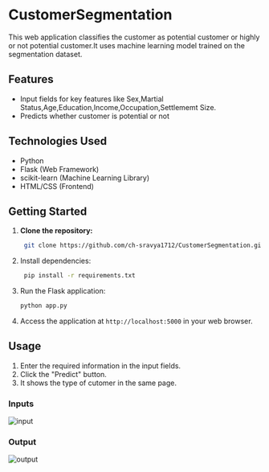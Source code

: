 # CustomerSegmentation
This web application classifies the customer as potential customer or highly or not potential customer.It uses machine learning model trained on the segmentation dataset.
## Features

- Input fields for key features like Sex,Martial Status,Age,Education,Income,Occupation,Settlememt Size.
- Predicts whether customer is potential or not


## Technologies Used

- Python
- Flask (Web Framework)
- scikit-learn (Machine Learning Library)
- HTML/CSS (Frontend)

## Getting Started

1. **Clone the repository:**
   ```bash
    git clone https://github.com/ch-sravya1712/CustomerSegmentation.git
    ```
2. Install dependencies:
   ```bash
    pip install -r requirements.txt
    ```
3. Run the Flask application:

    ```bash
    python app.py
    ```
4. Access the application at `http://localhost:5000` in your web browser.

## Usage

1. Enter the required information in the input fields.
2. Click the "Predict" button.
3. It shows the type of cutomer in the same page.
   
### Inputs
![input](https://github.com/ch-sravya1712/CustomerSegmentation/assets/94795846/80fca0da-4324-419f-9ce2-798563cbea3b)

### Output
![output](https://github.com/ch-sravya1712/CustomerSegmentation/assets/94795846/7ddb279c-60e2-47dc-b53d-ba21468dfd3c)


